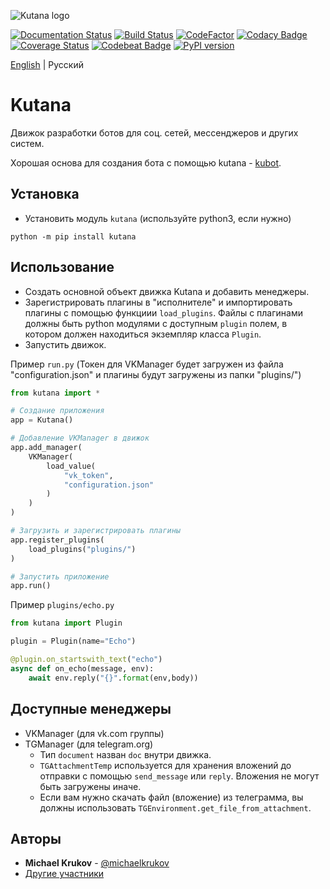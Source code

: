 ![Kutana logo](docs/_static/kutana-logo-512.png)

[![Documentation Status](https://readthedocs.org/projects/kutana/badge/?version=latest)](https://kutana.readthedocs.io/en/latest/?badge=latest)
[![Build Status](https://travis-ci.com/ekonda/kutana.svg?branch=master)](https://travis-ci.com/ekonda/kutana)
[![CodeFactor](https://www.codefactor.io/repository/github/ekonda/kutana/badge)](https://www.codefactor.io/repository/github/ekonda/kutana)
[![Codacy Badge](https://api.codacy.com/project/badge/Grade/3119bfb791604b9db38e8e7a13e1d415)](https://www.codacy.com/app/michaelkrukov/kutana?utm_source=github.com&amp;utm_medium=referral&amp;utm_content=ekonda/kutana&amp;utm_campaign=Badge_Grade)
[![Coverage Status](https://coveralls.io/repos/github/ekonda/kutana/badge.svg?branch=master)](https://coveralls.io/github/ekonda/kutana?branch=master)
[![Codebeat Badge](https://codebeat.co/badges/fd698be3-d0f9-4e3c-b235-1c3a3cdb98a9)](https://codebeat.co/projects/github-com-ekonda-kutana-master)
[![PyPI version](https://badge.fury.io/py/kutana.svg)](https://badge.fury.io/py/kutana)

[English](README.md) | Русский

# Kutana

Движок разработки ботов для соц. сетей, мессенджеров и других систем.

Хорошая основа для создания бота с помощью kutana - [kubot](https://github.com/ekonda/kubot).

## Установка

- Установить модуль `kutana` (используйте python3, если нужно)

```
python -m pip install kutana
```

## Использование

- Создать основной объект движка Kutana и добавить менеджеры.
- Зарегистрировать плагины в "исполнителе" и импортировать плагины с помощью функциии `load_plugins`. Файлы c плагинами должны быть python модулями с доступным `plugin` полем, в котором должен находиться экземпляр класса `Plugin`.
- Запустить движок.

Пример `run.py` (Токен для VKManager будет загружен из файла
"configuration.json" и плагины будут загружены из папки "plugins/")

```py
from kutana import *

# Создание приложения
app = Kutana()

# Добавление VKManager в движок
app.add_manager(
    VKManager(
        load_value(
            "vk_token",
            "configuration.json"
        )
    )
)

# Загрузить и зарегистрировать плагины
app.register_plugins(
    load_plugins("plugins/")
)

# Запустить приложение
app.run()
```

Пример `plugins/echo.py`

```py
from kutana import Plugin

plugin = Plugin(name="Echo")

@plugin.on_startswith_text("echo")
async def on_echo(message, env):
    await env.reply("{}".format(env,body))
```

## Доступные менеджеры

- VKManager (для vk.com группы)
- TGManager (для telegram.org)
  - Тип `document` назван `doc` внутри движка.
  - `TGAttachmentTemp` используется для хранения вложений до отправки с
  помощью `send_message` или `reply`. Вложения не могут быть загружены иначе.
  - Если вам нужно скачать файл (вложение) из телеграмма, вы должны
  использовать `TGEnvironment.get_file_from_attachment`.

## Авторы

- **Michael Krukov** - [@michaelkrukov](https://github.com/michaelkrukov)
- [Другие участники](CONTRIBUTORS.md)
